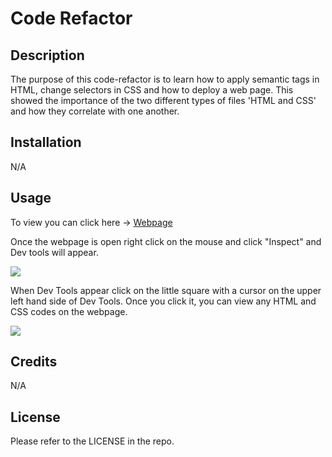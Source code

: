 # Code Refactor

## Description

The purpose of this code-refactor is to learn how to apply semantic tags in HTML, change selectors in CSS and how to deploy a web page. This showed the importance of the two different types of files 'HTML and CSS' and how they correlate with one another.

## Installation

N/A

## Usage

To view you can click here → <a href="https://thaivytran.github.io/code-refactor/">Webpage</a>

Once the webpage is open right click on the mouse and click "Inspect" and Dev tools will appear.

<img src="https://i.ibb.co/kS8HvVj/Screen-Shot-2022-09-10-at-11-30-00-AM.png"></a>

When Dev Tools appear click on the little square with a cursor on the upper left hand side of Dev Tools. Once you click it, you can view any HTML and CSS codes on the webpage.

<img src="https://i.ibb.co/6gsBZKj/Screen-Shot-2022-09-10-at-9-04-50-PM.png"></a>

## Credits

N/A

## License

Please refer to the LICENSE in the repo.
